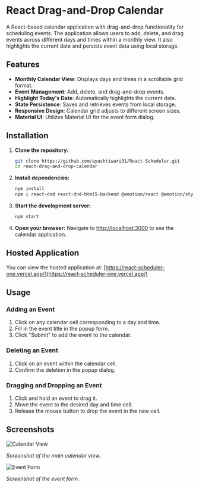 # React Drag-and-Drop Calendar

A React-based calendar application with drag-and-drop functionality for scheduling events. The application allows users to add, delete, and drag events across different days and times within a monthly view. It also highlights the current date and persists event data using local storage.

## Features

- **Monthly Calendar View**: Displays days and times in a scrollable grid format.
- **Event Management**: Add, delete, and drag-and-drop events.
- **Highlight Today's Date**: Automatically highlights the current date.
- **State Persistence**: Saves and retrieves events from local storage.
- **Responsive Design**: Calendar grid adjusts to different screen sizes.
- **Material UI**: Utilizes Material UI for the event form dialog.

## Installation

1. **Clone the repository:**
   ```bash
   git clone https://github.com/ayushtiwari31/React-Scheduler.git
   cd react-drag-and-drop-calendar


2. **Install dependencies:**

    ```bash
    npm install
    npm i react-dnd react-dnd-html5-backend @emotion/react @emotion/styled @mui/material
    ```

3. **Start the development server:**

    ```bash
    npm start
    ```

4. **Open your browser:**
    Navigate to [http://localhost:3000](http://localhost:3000) to see the calendar application.


## Hosted Application

You can view the hosted application at: [https://react-scheduler-one.vercel.app/](https://react-scheduler-one.vercel.app/)


## Usage

### Adding an Event

1. Click on any calendar cell corresponding to a day and time.
2. Fill in the event title in the popup form.
3. Click "Submit" to add the event to the calendar.

### Deleting an Event

1. Click on an event within the calendar cell.
2. Confirm the deletion in the popup dialog.

### Dragging and Dropping an Event

1. Click and hold an event to drag it.
2. Move the event to the desired day and time cell.
3. Release the mouse button to drop the event in the new cell.




## Screenshots

![Calendar View](screenshots/calendar.png)

*Screenshot of the main calendar view.*


![Event Form](screenshots/form.png)

*Screenshot of the event form.*